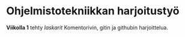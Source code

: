 # Ohjelmistotekniikkan harjoitustyö

**Viikolla 1** tehty *laskarit*
Komentorivin, gitin ja githubin harjoittelua.
